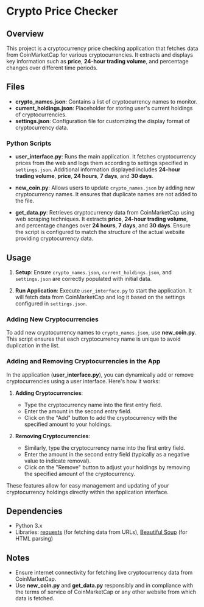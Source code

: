 # Crypto Price Checker

## Overview

This project is a cryptocurrency price checking application that fetches data from CoinMarketCap for various cryptocurrencies. It extracts and displays key information such as **price**, **24-hour trading volume**, and percentage changes over different time periods.

## Files

- **crypto_names.json**: Contains a list of cryptocurrency names to monitor.
- **current_holdings.json**: Placeholder for storing user's current holdings of cryptocurrencies.
- **settings.json**: Configuration file for customizing the display format of cryptocurrency data.

### Python Scripts

- **user_interface.py**: Runs the main application. It fetches cryptocurrency prices from the web and logs them according to settings specified in `settings.json`. Additional information displayed includes **24-hour trading volume**, **price**, **24 hours**, **7 days**, and **30 days**.

- **new_coin.py**: Allows users to update `crypto_names.json` by adding new cryptocurrency names. It ensures that duplicate names are not added to the file.

- **get_data.py**: Retrieves cryptocurrency data from CoinMarketCap using web scraping techniques. It extracts **price**, **24-hour trading volume**, and percentage changes over **24 hours**, **7 days**, and **30 days**. Ensure the script is configured to match the structure of the actual website providing cryptocurrency data.

## Usage

1. **Setup**: Ensure `crypto_names.json`, `current_holdings.json`, and `settings.json` are correctly populated with initial data.

2. **Run Application**: Execute `user_interface.py` to start the application. It will fetch data from CoinMarketCap and log it based on the settings configured in `settings.json`.

### Adding New Cryptocurrencies

To add new cryptocurrency names to `crypto_names.json`, use **new_coin.py**. This script ensures that each cryptocurrency name is unique to avoid duplication in the list.

### Adding and Removing Cryptocurrencies in the App

In the application (**user_interface.py**), you can dynamically add or remove cryptocurrencies using a user interface. Here's how it works:

1. **Adding Cryptocurrencies**:
   - Type the cryptocurrency name into the first entry field.
   - Enter the amount in the second entry field.
   - Click on the "Add" button to add the cryptocurrency with the specified amount to your holdings.

2. **Removing Cryptocurrencies**:
   - Similarly, type the cryptocurrency name into the first entry field.
   - Enter the amount in the second entry field (typically as a negative value to indicate removal).
   - Click on the "Remove" button to adjust your holdings by removing the specified amount of the cryptocurrency.

These features allow for easy management and updating of your cryptocurrency holdings directly within the application interface.

## Dependencies

- Python 3.x
- Libraries: [requests](https://pypi.org/project/requests/) (for fetching data from URLs), [Beautiful Soup](https://pypi.org/project/beautifulsoup4/) (for HTML parsing)

## Notes

- Ensure internet connectivity for fetching live cryptocurrency data from CoinMarketCap.
- Use **new_coin.py** and **get_data.py** responsibly and in compliance with the terms of service of CoinMarketCap or any other website from which data is fetched.
